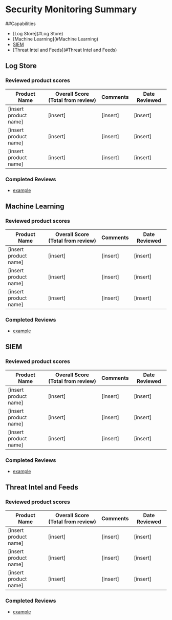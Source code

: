 # Security Monitoring Summary

##Capabilities
* [Log Store](#Log Store)
* [Machine Learning](#Machine Learning)
* [SIEM](#SIEM)
* [Threat Intel and Feeds](#Threat Intel and Feeds)


Log Store
-------------
### Reviewed product scores

| Product Name | Overall Score (Total from review) | Comments | Date Reviewed |
|--------------|-----------------------------------|----------|---------------|
|[insert product name]|[insert]|[insert]|[insert]|
|[insert product name]|[insert]|[insert]|[insert]|
|[insert product name]|[insert]|[insert]|[insert]|

### Completed Reviews
* [example](log_store/example.md)


Machine Learning
-------------
### Reviewed product scores

| Product Name | Overall Score (Total from review) | Comments | Date Reviewed |
|--------------|-----------------------------------|----------|---------------|
|[insert product name]|[insert]|[insert]|[insert]|
|[insert product name]|[insert]|[insert]|[insert]|
|[insert product name]|[insert]|[insert]|[insert]|

### Completed Reviews
* [example](machine_learning/example.md)


SIEM
-------------
### Reviewed product scores

| Product Name | Overall Score (Total from review) | Comments | Date Reviewed |
|--------------|-----------------------------------|----------|---------------|
|[insert product name]|[insert]|[insert]|[insert]|
|[insert product name]|[insert]|[insert]|[insert]|
|[insert product name]|[insert]|[insert]|[insert]|

### Completed Reviews
* [example](siem/example.md)


Threat Intel and Feeds
-------------
### Reviewed product scores

| Product Name | Overall Score (Total from review) | Comments | Date Reviewed |
|--------------|-----------------------------------|----------|---------------|
|[insert product name]|[insert]|[insert]|[insert]|
|[insert product name]|[insert]|[insert]|[insert]|
|[insert product name]|[insert]|[insert]|[insert]|

### Completed Reviews
* [example](threat_intel_and_feeds/example.md)